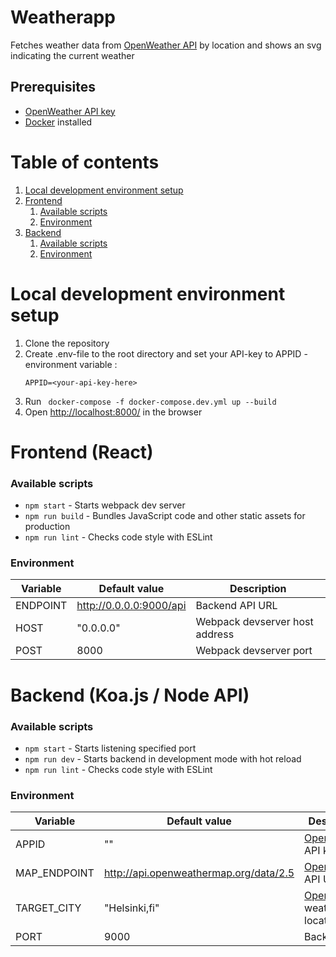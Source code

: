# Weatherapp

Fetches weather data from [OpenWeather API](https://openweathermap.org/api) by location
and shows an svg indicating the current weather

## Prerequisites
 - [OpenWeather API key](https://openweathermap.org/api)
 - [Docker](https://www.docker.com/get-started/) installed

# Table of contents
1. [Local development environment setup](#setup)
2. [Frontend](#frontend)
    1. [Available scripts](#frontend-scripts)
    2. [Environment](#frontend-env)
3. [Backend](#backend)
    1. [Available scripts](#backend-scripts)
    2. [Environment](#backend-env)

# Local development environment setup <a name="setup"></a>
1. Clone the repository
2. Create .env-file to the root directory and set your API-key to APPID - environment variable :
    ```
    APPID=<your-api-key-here>
    ```
3. Run ` docker-compose -f docker-compose.dev.yml up --build`
4. Open [http://localhost:8000/](http://localhost:8000/) in the browser

# Frontend (React) <a name="frontend"></a>

### Available scripts <a name="frontend-scripts"></a>
- `npm start` - Starts webpack dev server
- `npm run build` - Bundles JavaScript code and other static assets for production 
- `npm run lint` - Checks code style with ESLint

### Environment <a name="frontend-env"></a>
| Variable | Default value | Description |
|--|--|--|
|ENDPOINT|http://0.0.0.0:9000/api|Backend API URL|
|HOST|"0.0.0.0"|Webpack devserver host address|
|POST|8000|Webpack devserver port|


# Backend (Koa.js / Node API) <a name="backend"></a>

### Available scripts <a name="backend-scripts"></a>
- `npm start` - Starts listening specified port
- `npm run dev` - Starts backend in development mode with hot reload
- `npm run lint` - Checks code style with ESLint

### Environment <a name="backend-env"></a>
| Variable | Default value | Description |
|--|--|--|
|APPID|""|[OpenWeather](https://openweathermap.org/api) API key|
|MAP_ENDPOINT|http://api.openweathermap.org/data/2.5|[OpenWeather](https://openweathermap.org/api) API URL|
|TARGET_CITY|"Helsinki,fi"|[OpenWeather](https://openweathermap.org/api) weather location|
|PORT|9000|Backend port|
